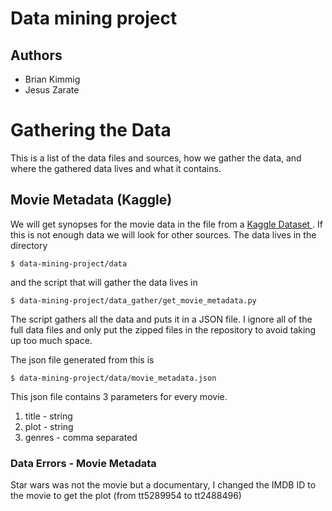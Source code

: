 # Data mining project

## Authors
- Brian Kimmig
- Jesus Zarate

# Gathering the Data

This is a list of the data files and sources, how we gather the data, and where the gathered data lives and what it contains.

## Movie Metadata (Kaggle)

We will get synopses for the movie data in the file from a <a href='https://www.kaggle.com/deepmatrix/imdb-5000-movie-dataset'> Kaggle Dataset </a>. If this is not enough data we will look for other sources. The data lives in the directory 
	
	$ data-mining-project/data

and the script that will gather the data lives in 

	$ data-mining-project/data_gather/get_movie_metadata.py

The script gathers all the data and puts it in a JSON file. I ignore all of the full data files and only put the zipped files in the repository to avoid taking up too much space.

The json file generated from this is
	
	$ data-mining-project/data/movie_metadata.json

This json file contains 3 parameters for every movie.

1. title - string
2. plot - string
3. genres - comma separated

### Data Errors - Movie Metadata

Star wars was not the movie but a documentary, I changed the IMDB ID to the movie to get the plot (from tt5289954 to tt2488496) 
